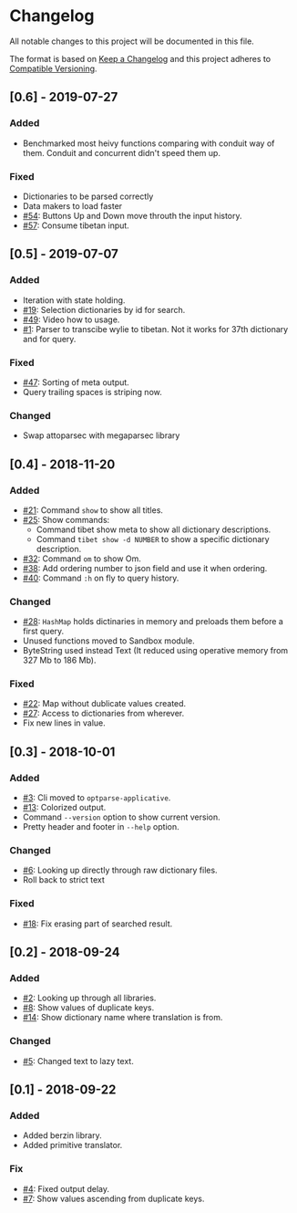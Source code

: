 # Changelog

All notable changes to this project will be documented in this file.

The format is based on [Keep a Changelog](http://keepachangelog.com/en/1.0.0/)
and this project adheres to
[Compatible Versioning](https://github.com/staltz/comver).

## [0.6] - 2019-07-27

### Added

* Benchmarked most heivy functions comparing with conduit way of them. Conduit and concurrent didn't speed them up.

### Fixed

* Dictionaries to be parsed correctly
* Data makers to load faster
* [#54](https://github.com/willbasky/TibetCli/issues/54):
  Buttons Up and Down move throuth the input history.
* [#57](https://github.com/willbasky/TibetCli/issues/57):
  Consume tibetan input.

## [0.5] - 2019-07-07

### Added

* Iteration with state holding.
* [#19](https://github.com/willbasky/TibetCli/issues/19):
  Selection dictionaries by id for search.
* [#49](https://github.com/willbasky/TibetCli/issues/49):
  Video how to usage.
* [#1](https://github.com/willbasky/TibetCli/issues/1):
  Parser to transcibe wylie to tibetan. Not it works for 37th dictionary and for query.

### Fixed

* [#47](https://github.com/willbasky/TibetCli/issues/47):
  Sorting of meta output.
* Query trailing spaces is striping now.

### Changed

* Swap attoparsec with megaparsec library

## [0.4] - 2018-11-20

### Added

* [#21](https://github.com/willbasky/TibetCli/issues/21):
  Command `show` to show all titles.
* [#25](https://github.com/willbasky/TibetCli/issues/25):
  Show commands:
  * Command tibet show meta to show all dictionary descriptions.
  * Command `tibet show -d NUMBER` to show a specific dictionary description.
* [#32](https://github.com/willbasky/TibetCli/issues/32):
  Command `om` to show Om.
* [#38](https://github.com/willbasky/TibetCli/issues/38):
  Add ordering number to json field and use it when ordering.
* [#40](https://github.com/willbasky/TibetCli/issues/40):
  Command `:h` on fly to query history.

### Changed

* [#28](https://github.com/willbasky/TibetCli/issues/28):
  `HashMap` holds dictinaries in memory and preloads them before a first query.
* Unused functions moved to Sandbox module.
* ByteString used instead Text (It reduced using operative memory from 327 Mb to 186 Mb).

### Fixed

* [#22](https://github.com/willbasky/TibetCli/issues/22):
  Map without dublicate values created.
* [#27](https://github.com/willbasky/TibetCli/issues/27):
  Access to dictionaries from wherever.
* Fix new lines in value.

## [0.3] - 2018-10-01

### Added

* [#3](https://github.com/willbasky/TibetCli/issues/3):
  Cli moved to `optparse-applicative`.
* [#13](https://github.com/willbasky/TibetCli/issues/13):
  Colorized output.
* Command `--version` option to show current version.
* Pretty header and footer in `--help` option.

### Changed

* [#6](https://github.com/willbasky/TibetCli/issues/6):
  Looking up directly through raw dictionary files.
* Roll back to strict text

### Fixed

* [#18](https://github.com/willbasky/TibetCli/issues/18):
  Fix erasing part of searched result.

## [0.2] - 2018-09-24

### Added

* [#2](https://github.com/willbasky/TibetCli/issues/2):
  Looking up through all libraries.
* [#8](https://github.com/willbasky/TibetCli/issues/8):
  Show values of duplicate keys.
* [#14](https://github.com/willbasky/TibetCli/issues/14):
  Show dictionary name where translation is from.

### Changed

* [#5](https://github.com/willbasky/TibetCli/issues/5):
  Changed text to lazy text.

## [0.1] - 2018-09-22

### Added

* Added berzin library.
* Added primitive translator.

### Fix

* [#4](https://github.com/willbasky/TibetCli/issues/4):
  Fixed output delay.
* [#7](https://github.com/willbasky/TibetCli/issues/7):
  Show values ascending from duplicate keys.

